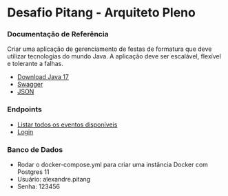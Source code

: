 # Desafio Pitang - Arquiteto Pleno

### Documentação de Referência

Criar uma aplicação de gerenciamento de festas de formatura que deve utilizar tecnologias do
mundo Java. A aplicação deve ser escalável, flexível e tolerante a falhas.

* [Download Java 17](https://download.oracle.com/java/17/archive/jdk-17.0.12_windows-x64_bin.exe)
* [Swagger](http://localhost:8081/swagger-ui.html)
* [JSON](http://localhost:8081/v3/api-docs)

### Endpoints

* [Listar todos os eventos disponíveis](http://localhost:8081/api/v1/events)
* [Login](http://localhost:8081/api/v1/auth/login)

### Banco de Dados
* Rodar o docker-compose.yml para criar uma instância Docker com Postgres 11
* Usuário: alexandre.pitang
* Senha: 123456